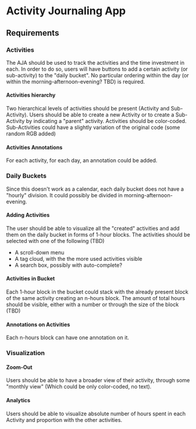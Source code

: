 # Activity Journaling App

## Requirements
### Activities 
The AJA should be used to track the activities and the time investment in each. In order to do so, users will have buttons to add a certain activity (or sub-activity) to the "daily bucket".
No particular ordering within the day (or within the morning-afternoon-evening? TBD) is required.
#### Activities hierarchy
Two hierarchical levels of activities should be present (Activity and Sub-Activity). Users should be able to create a new Activity or to create a Sub-Activity by indicating a "parent" activity.
Activities should be color-coded. Sub-Activities could have a slightly variation of the original code (some random RGB added)
#### Activities Annotations
For each activity, for each day, an annotation could be added.

### Daily Buckets
Since this doesn't work as a calendar, each daily bucket does not have a "hourly" division. It could possibly be divided in morning-afternoon-evening.
#### Adding Activities
The user should be able to visualize all the "created" activities and add them on the daily bucket in forms of 1-hour blocks. 
The activities should be selected with one of the following (TBD)
* A scroll-down menu
* A tag cloud, with the the more used activities visible
* A search box, possibly with auto-complete?
#### Activities in Bucket
Each 1-hour block in the bucket could stack with the already present block of the same activity creating an n-hours block. The amount of total hours should be visible, either with a number or through the size of the block (TBD)
#### Annotations on Activities
Each n-hours block can have one annotation on it.

### Visualization
#### Zoom-Out
Users should be able to have a broader view of their activity, through some "monthly view" (Which could be only color-coded, no text).
#### Analytics
Users should be able to visualize absolute number of hours spent in each Activity and proportion with the other activities.
